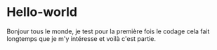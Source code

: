 # Hello-world
Bonjour tous le monde, je test pour la première fois le codage cela fait longtemps que je m'y intéresse et voilà c'est partie.
